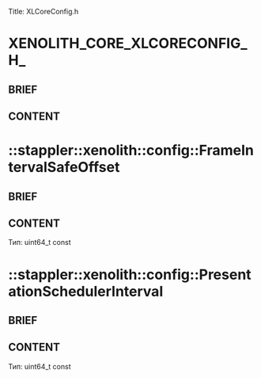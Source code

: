 Title: XLCoreConfig.h


# XENOLITH_CORE_XLCORECONFIG_H_

## BRIEF

## CONTENT


# ::stappler::xenolith::config::FrameIntervalSafeOffset

## BRIEF

## CONTENT

Тип: uint64_t const


# ::stappler::xenolith::config::PresentationSchedulerInterval

## BRIEF

## CONTENT

Тип: uint64_t const
